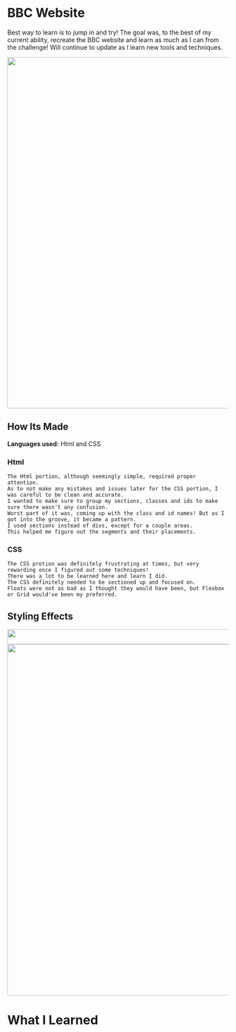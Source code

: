 # BBC Website
Best way to learn is to jump in and try! The goal was, to the best of my current ability, recreate the BBC website and learn as much as I can from the challenge! Will continue to update as I learn new tools and techniques.

<img src="https://github.com/DashlinS/BBCWebsite/blob/master/images/gifs/bbcDemo1.png" width="800">

## How Its Made 

**Languages used:** Html and CSS

### Html
```
The Html portion, although seemingly simple, required proper attention. 
As to not make any mistakes and issues later for the CSS portion, I was careful to be clean and accurate. 
I wanted to make sure to group my sections, classes and ids to make sure there wasn't any confusion. 
Worst part of it was, coming up with the class and id names! But as I got into the groove, it became a pattern. 
I used sections instead of divs, except for a couple areas. 
This helped me figure out the segments and their placements.
```

### CSS
```
The CSS protion was definitely frustrating at times, but very rewarding once I figured out some techniques! 
There was a lot to be learned here and learn I did. 
The CSS definitely needed to be sectioned up and focused on. 
Floats were not as bad as I thought they would have been, but Flexbox or Grid would've been my preferred. 
```

## Styling Effects
<img src="https://github.com/DashlinS/BBCWebsite/blob/master/images/gifs/navbar.gif" width="950" height="34">

<img src="https://github.com/DashlinS/BBCWebsite/blob/master/images/gifs/mainsection.gif" width="800">

# What I Learned

